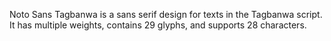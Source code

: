 Noto Sans Tagbanwa is a sans serif design for texts in the Tagbanwa script. It has multiple weights, contains 29 glyphs, and supports 28 characters.